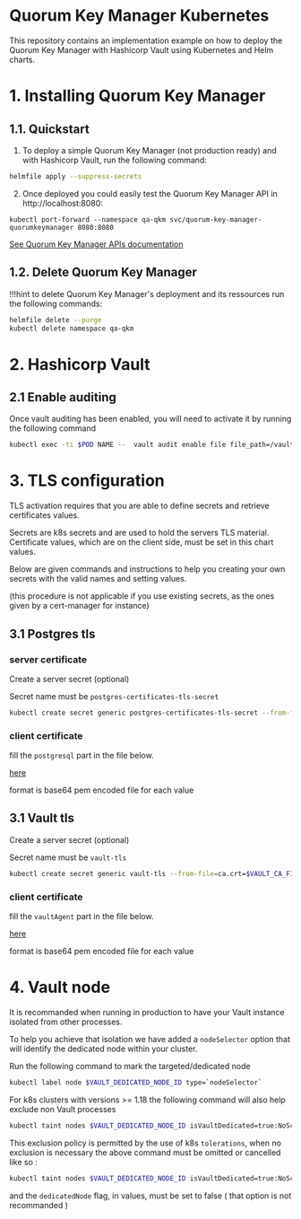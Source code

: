 # Quorum Key Manager Kubernetes

This repository contains an implementation example on how to deploy the Quorum Key Manager with Hashicorp Vault using Kubernetes and Helm charts.

# 1. Installing Quorum Key Manager

## 1.1. Quickstart

1. To deploy a simple Quorum Key Manager (not production ready) and with Hashicorp Vault, run the following command:

```bash
helmfile apply --suppress-secrets
```

2. Once deployed you could easily test the Quorum Key Manager API in http://localhost:8080:

```
kubectl port-forward --namespace qa-qkm svc/quorum-key-manager-quorumkeymanager 8080:8080
```

[See Quorum Key Manager APIs documentation](https://consensys.github.io/quorum-key-manager)

## 1.2. Delete Quorum Key Manager
!!!hint
  to delete Quorum Key Manager's deployment and its ressources run the following commands:

```bash
helmfile delete --purge
kubectl delete namespace qa-qkm
```
# 2. Hashicorp Vault

## 2.1 Enable auditing

Once vault auditing has been enabled, you will need to activate it by running the following command

```bash
kubectl exec -ti $POD NAME --  vault audit enable file file_path=/vault/audit/vault_audit.log
```

# 3. TLS configuration

TLS activation requires that you are able to define secrets and retrieve certificates values.

Secrets are k8s secrets and are used to hold the servers TLS material.
Certificate values, which are on the client side, must be set in this chart values.

Below are given commands and instructions to help you creating your own secrets with the valid names and setting values.

(this procedure is not applicable if you use existing secrets, as the ones given by a cert-manager for instance)


## 3.1 Postgres tls

### server certificate

Create a server secret (optional)

Secret name must be `postgres-certificates-tls-secret`

```bash
kubectl create secret generic postgres-certificates-tls-secret --from-file=$PGSERVER_CRT_FILE --from-file=$PGSERVER_KEY_FILE --from-file=$PGCA_CERTS_FILE -n qa-qkm
```

### client certificate

fill the `postgresql` part in the file below.

[here](./values/qkm.yaml.gotmpl)

format is base64 pem encoded file for each value


## 3.1 Vault tls

Create a server secret (optional)

Secret name must be `vault-tls`

```bash
kubectl create secret generic vault-tls --from-file=ca.crt=$VAULT_CA_FILE --from-file=tls.crt=$VAULT_SERVER_CRT_FILE --from-file=tls.key=$VAULT_SERVER_KEY_FILE -n qa-qkm
```

### client certificate

fill the `vaultAgent` part in the file below.

[here](./values/qkm.yaml.gotmpl)

format is base64 pem encoded file for each value

# 4. Vault node

It is recommanded when running in production to have your Vault instance isolated from other processes.

To help you achieve that isolation we have added a `nodeSelector` option that will identify the dedicated node within your cluster.

Run the following command to mark the targeted/dedicated node

```bash
kubectl label node $VAULT_DEDICATED_NODE_ID type=`nodeSelector`
```

For k8s clusters with versions >= 1.18 the following command will also help exclude non Vault processes

```bash
kubectl taint nodes $VAULT_DEDICATED_NODE_ID isVaultDedicated=true:NoSchedule
```

This exclusion policy is permitted by the use of k8s `tolerations`, when no exclusion is necessary the above command must be omitted or cancelled like so :

```bash
kubectl taint nodes $VAULT_DEDICATED_NODE_ID isVaultDedicated=true:NoSchedule-
```

and the `dedicatedNode` flag, in values, must be set to false ( that option is not recommanded )
